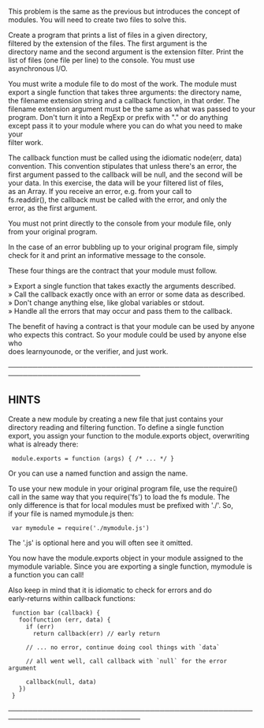 This problem is the same as the previous but introduces the concept of  
  modules. You will need to create two files to solve this.  
   
  Create a program that prints a list of files in a given directory,  
  filtered by the extension of the files. The first argument is the  
  directory name and the second argument is the extension filter. Print the  
  list of files (one file per line) to the console. You must use  
  asynchronous I/O.  
   
  You must write a module file to do most of the work. The module must  
  export a single function that takes three arguments: the directory name,  
  the filename extension string and a callback function, in that order. The  
  filename extension argument must be the same as what was passed to your  
  program. Don't turn it into a RegExp or prefix with "." or do anything  
  except pass it to your module where you can do what you need to make your  
  filter work.  
   
  The callback function must be called using the idiomatic node(err, data)  
  convention. This convention stipulates that unless there's an error, the  
  first argument passed to the callback will be null, and the second will be  
  your data. In this exercise, the data will be your filtered list of files,  
  as an Array. If you receive an error, e.g. from your call to  
  fs.readdir(), the callback must be called with the error, and only the  
  error, as the first argument.  
   
  You must not print directly to the console from your module file, only  
  from your original program.  
   
  In the case of an error bubbling up to your original program file, simply  
  check for it and print an informative message to the console.  
   
  These four things are the contract that your module must follow.  
   
   » Export a single function that takes exactly the arguments described.        
   » Call the callback exactly once with an error or some data as described.     
   » Don't change anything else, like global variables or stdout.                
   » Handle all the errors that may occur and pass them to the callback.         
   
  The benefit of having a contract is that your module can be used by anyone  
  who expects this contract. So your module could be used by anyone else who  
  does learnyounode, or the verifier, and just work.  
   
 ─────────────────────────────────────────────────────────────────────────────  
   
 ## HINTS  
   
  Create a new module by creating a new file that just contains your  
  directory reading and filtering function. To define a single function  
  export, you assign your function to the module.exports object, overwriting  
  what is already there:  
   
     module.exports = function (args) { /* ... */ }  
   
  Or you can use a named function and assign the name.  
   
  To use your new module in your original program file, use the require()  
  call in the same way that you require('fs') to load the fs module. The  
  only difference is that for local modules must be prefixed with './'. So,  
  if your file is named mymodule.js then:  
   
     var mymodule = require('./mymodule.js')  
   
  The '.js' is optional here and you will often see it omitted.  
   
  You now have the module.exports object in your module assigned to the  
  mymodule variable. Since you are exporting a single function, mymodule is  
  a function you can call!  
   
  Also keep in mind that it is idiomatic to check for errors and do  
  early-returns within callback functions:  
   
     function bar (callback) {  
       foo(function (err, data) {  
         if (err)  
           return callback(err) // early return  
       
         // ... no error, continue doing cool things with `data`  
       
         // all went well, call callback with `null` for the error argument  
       
         callback(null, data)  
       })  
     }  
   
 ─────────────────────────────────────────────────────────────────────────────  
   
